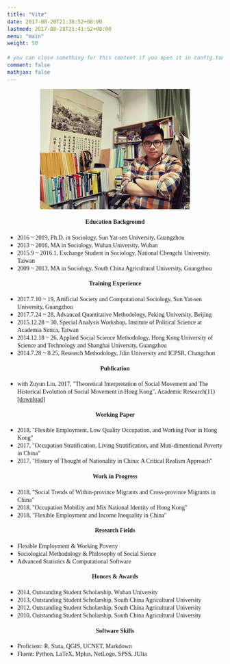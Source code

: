 ```yaml
---
title: "Vitæ"
date: 2017-08-20T21:38:52+08:00
lastmod: 2017-08-28T21:41:52+08:00
menu: "main"
weight: 50

# you can close something for this content if you open it in config.toml.
comment: false
mathjax: false
---
```

<div align=center><img src="https://raw.githubusercontent.com/GingLam/website/master/static/media/personal.jpg"></div>


<div align=center><strong><font face="Times New Roman"><h4>Education Background</h4></font></strong></div>

*  <font face="Times New Roman">2016 ~ 2019, Ph.D. in Sociology, Sun Yat-sen University, Guangzhou</font>
*  <font face="Times New Roman">2013 ~ 2016, MA in Sociology, Wuhan University, Wuhan</font>
*  <font face="Times New Roman">2015.9 ~ 2016.1, Exchange Student in Sociology, National Chengchi University, Taiwan</font>
*  <font face="Times New Roman">2009 ~ 2013, MA in Sociology, South China Agricultural University, Guangzhou</font>

<div align=center><strong><font face="Times New Roman"><h4>Training Experience</h4></font></strong></div>

*  <font face="Times New Roman">2017.7.10 ~ 19, Artificial Society and Computational Sociology, Sun Yat-sen University, Guangzhou</font>
*  <font face="Times New Roman">2017.7.24 ~ 28, Advanced Quantitative Methodology, Peking University, Beijing</font>
*  <font face="Times New Roman">2015.12.28 ~ 30, Special Analysis Workshop, Institute of Political Science at Academia Sinica, Taiwan</font>
*  <font face="Times New Roman">2014.12.18 ~ 26, Applied Social Science Methodology, Hong Kong University of Science and Technology and Shanghai University, Guangzhou</font>
*  <font face="Times New Roman">2014.7.28 ~ 8.25, Research Methodology, Jilin University and ICPSR, Changchun</font>

<div align=center><strong><font face="Times New Roman"><h4>Publication</h4></font></strong></div>

*  <font face="Times New Roman"> with Zuyun Liu, 2017, "Theoretical Interpretation of Social Movement and The Historical Evolution of Social Movement in Hong Kong", Academic Research(11)[[download](https://raw.githubusercontent.com/GingLam/Storage/master/%E7%A4%BE%E4%BC%9A%E8%BF%90%E5%8A%A8%E7%9A%84%E7%90%86%E8%AE%BA%E8%A7%A3%E8%AF%BB%E4%B8%8E%E9%A6%99%E6%B8%AF%E7%A4%BE%E4%BC%9A%E8%BF%90%E5%8A%A8%E7%9A%84%E5%8E%86%E5%8F%B2%E6%BC%94%E5%8F%98.pdf)]</font>


<div align=center><strong><font face="Times New Roman"><h4>Working Paper</h4></font></strong></div>

*  <font face="Times New Roman">2018, "Flexible Employment, Low Quality Occupation, and Working Poor in Hong Kong" </font>
*  <font face="Times New Roman">2017, "Occupation Stratification, Living Stratification, and Muti-dimentional Poverty in China" </font>
*  <font face="Times New Roman">2017, "History of Thought of Nationality in China: A Critical Realism Approach" </font>


<div align=center><strong><font face="Times New Roman"><h4>Work in Progress</h4></font></strong></div>

*  <font face="Times New Roman">2018, "Social Trends of Within-province Migrants and Cross-province Migrants in China" </font>
*  <font face="Times New Roman">2018, "Occupation Mobility and Mix National Identity of Hong Kong" </font>
*  <font face="Times New Roman">2018, "Flexible Employment and Income Inequality in China" </font>


<div align=center><strong><font face="Times New Roman"><h4>Research Fields</h4></font></strong></div>

*  <font face="Times New Roman">Flexible Employment & Working Poverty</font>
*  <font face="Times New Roman">Sociological Methodology & Philosophy of Social Sience</font>
*  <font face="Times New Roman">Advanced Statistics & Computational Software</font>

<div align=center><strong><font face="Times New Roman"><h4>Honors & Awards</h4></font></strong></div>

*  <font face="Times New Roman">2014, Outstanding Student Scholarship, Wuhan University</font>
*  <font face="Times New Roman">2013, Outstanding Student Scholarship, South China Agricultural University</font>
*  <font face="Times New Roman">2012, Outstanding Student Scholarship, South China Agricultural University</font>
*  <font face="Times New Roman">2010, Outstanding Student Scholarship, South China Agricultural University</font>

<div align=center><strong><font face="Times New Roman"><h4>Software Skills</h4></font></strong></div>

*  <font face="Times New Roman">Proficient: R, Stata, QGIS, UCNET, Markdown</font>
*  <font face="Times New Roman">Fluent: Python, LaTeX, Mplus, NetLogo, SPSS, JUlia</font>